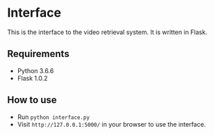 # Interface

This is the interface to the video retrieval system. It is written in Flask.

## Requirements
* Python 3.6.6
* Flask 1.0.2

## How to use

* Run `python interface.py`
* Visit `http://127.0.0.1:5000/` in your browser to use the interface.
